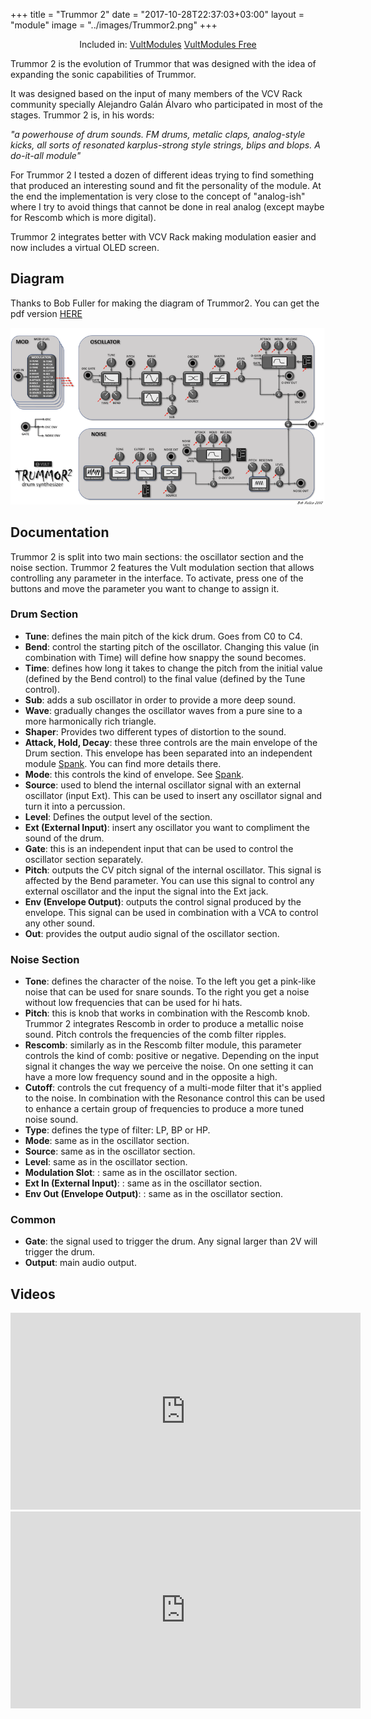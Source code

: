 +++
title = "Trummor 2"
date = "2017-10-28T22:37:03+03:00"
layout = "module"
image = "../images/Trummor2.png"
+++

<center>Included in: <a href="/premium/" class="btn btn-primary" role="button">VultModules</a> <a href="/free/" class="btn btn-primary" role="button">VultModules Free</a> </center>


Trummor 2 is the evolution of Trummor that was designed with the idea of expanding the sonic capabilities of Trummor.

It was designed based on the input of many members of the VCV Rack community specially Alejandro Galán Álvaro who participated in most of the stages. Trummor 2 is, in his words:

*"a powerhouse of drum sounds. FM drums, metalic claps, analog-style kicks, all sorts of resonated karplus-strong style strings, blips and blops. A do-it-all module"*

For Trummor 2 I tested a dozen of different ideas trying to find something that produced an interesting sound and fit the personality of the module. At the end the implementation is very close to the concept of "analog-ish" where I try to avoid things that cannot be done in real analog (except maybe for Rescomb which is more digital).

Trummor 2 integrates better with VCV Rack making modulation easier and now includes a virtual OLED screen.

## Diagram

Thanks to Bob Fuller for making the diagram of Trummor2. You can get the pdf version [HERE](/images/Vult-Trummor2.pdf)

![Trummor2](/images/Trummor2-internals.png "Signal Flow Diagram")

## Documentation

Trummor 2 is split into two main sections: the oscillator section and the noise section. Trummor 2 features the Vult modulation section that allows controlling any parameter in the interface. To activate, press one of the buttons and move the parameter you want to change to assign it.

### Drum Section

- **Tune**: defines the main pitch of the kick drum. Goes from C0 to C4.
- **Bend**: control the starting pitch of the oscillator. Changing this value (in combination with Time) will define how snappy the sound becomes.
- **Time**: defines how long it takes to change the pitch from the initial value (defined by the Bend control) to the final value (defined by the Tune control).
- **Sub**: adds a sub oscillator in order to provide a more deep sound.
- **Wave**: gradually changes the oscillator waves from a pure sine to a more harmonically rich triangle.
- **Shaper**: Provides two different types of distortion to the sound.
- **Attack, Hold, Decay**: these three controls are the main envelope of the Drum section. This envelope has been separated into an independent module [Spank](/spank). You can find more details there.
- **Mode**: this controls the kind of envelope. See [Spank](/spank).
- **Source**: used to blend the internal oscillator signal with an external oscillator (input Ext). This can be used to insert any oscillator signal and turn it into a percussion.
- **Level**: Defines the output level of the section.
- **Ext (External Input)**: insert any oscillator you want to compliment the sound of the drum.
- **Gate**: this is an independent input that can be used to control the oscillator section separately.
- **Pitch**: outputs the CV pitch signal of the internal oscillator. This signal is affected by the Bend parameter. You can use this signal to control any external oscillator and the input the signal into the Ext jack.
- **Env (Envelope Output)**: outputs the control signal produced by the envelope. This signal can be used in combination with a VCA to control any other sound.
- **Out**: provides the output audio signal of the oscillator section.

### Noise Section
- **Tone**: defines the character of the noise. To the left you get a pink-like noise that can be used for snare sounds. To the right you get a noise without low frequencies that can be used for hi hats.
- **Pitch**: this is knob that works in combination with the Rescomb knob. Trummor 2 integrates Rescomb in order to produce a metallic noise sound. Pitch controls the frequencies of the comb filter ripples.
- **Rescomb**: similarly as in the Rescomb filter module, this parameter controls the kind of comb: positive or negative. Depending on the input signal it changes the way we perceive the noise. On one setting it can have a more low frequency sound and in the opposite a high.
- **Cutoff**: controls the cut frequency of a multi-mode filter that it's applied to the noise. In combination with the Resonance control this can be used to enhance a certain group of frequencies to produce a more tuned noise sound.
- **Type**: defines the type of filter: LP, BP or HP.
- **Mode**: same as in the oscillator section.
- **Source**: same as in the oscillator section.
- **Level**: same as in the oscillator section.
- **Modulation Slot**: : same as in the oscillator section.
- **Ext In (External Input)**: : same as in the oscillator section.
- **Env Out (Envelope Output)**: : same as in the oscillator section.

### Common

- **Gate**: the signal used to trigger the drum. Any signal larger than 2V will trigger the drum.
- **Output**: main audio output.

## Videos

<iframe width="560" height="315" src="https://www.youtube.com/embed/GHLu03h0-vs" frameborder="0" allowfullscreen></iframe>



<iframe width="560" height="315" src="https://www.youtube.com/embed/RLFhhjR93iY" frameborder="0" allowfullscreen></iframe>

